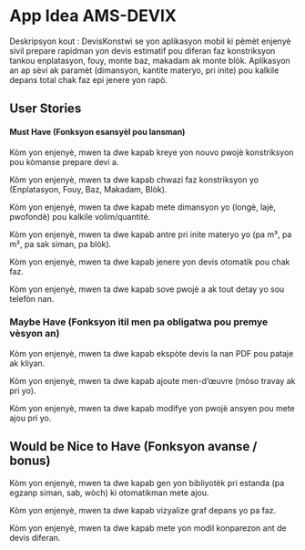 # App Idea AMS-DEVIX

Deskripsyon kout :
DevisKonstwi se yon aplikasyon mobil ki pèmèt enjenyè sivil prepare rapidman yon devis estimatif pou diferan faz konstriksyon tankou enplatasyon, fouy, monte baz, makadam ak monte blòk. Aplikasyon an ap sèvi ak paramèt (dimansyon, kantite materyo, pri inite) pou kalkile depans total chak faz epi jenere yon rapò.


## User Stories
#### Must Have (Fonksyon esansyèl pou lansman)

Kòm yon enjenyè, mwen ta dwe kapab kreye yon nouvo pwojè konstriksyon pou kòmanse prepare devi a.

Kòm yon enjenyè, mwen ta dwe kapab chwazi faz konstriksyon yo (Enplatasyon, Fouy, Baz, Makadam, Blòk).

Kòm yon enjenyè, mwen ta dwe kapab mete dimansyon yo (longè, lajè, pwofondè) pou kalkile volim/quantité.

Kòm yon enjenyè, mwen ta dwe kapab antre pri inite materyo yo (pa m³, pa m², pa sak siman, pa blòk).

Kòm yon enjenyè, mwen ta dwe kapab jenere yon devis otomatik pou chak faz.

Kòm yon enjenyè, mwen ta dwe kapab sove pwojè a ak tout detay yo sou telefòn nan.


### Maybe Have (Fonksyon itil men pa obligatwa pou premye vèsyon an)

Kòm yon enjenyè, mwen ta dwe kapab ekspòte devis la nan PDF pou pataje ak kliyan.

Kòm yon enjenyè, mwen ta dwe kapab ajoute men-d’œuvre (mòso travay ak pri yo).

Kòm yon enjenyè, mwen ta dwe kapab modifye yon pwojè ansyen pou mete ajou pri yo.



## Would be Nice to Have (Fonksyon avanse / bonus)

Kòm yon enjenyè, mwen ta dwe kapab gen yon bibliyotèk pri estanda (pa egzanp siman, sab, wòch) ki otomatikman mete ajou.

Kòm yon enjenyè, mwen ta dwe kapab vizyalize graf depans yo pa faz.

Kòm yon enjenyè, mwen ta dwe kapab mete yon modil konparezon ant de devis diferan.
